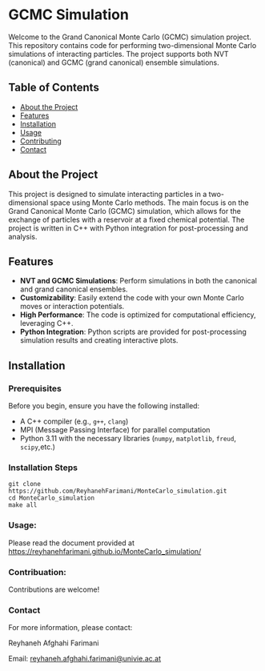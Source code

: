 # GCMC Simulation

Welcome to the Grand Canonical Monte Carlo (GCMC) simulation project. This repository contains code for performing two-dimensional Monte Carlo simulations of interacting particles. The project supports both NVT (canonical) and GCMC (grand canonical) ensemble simulations.

## Table of Contents

- [About the Project](#about-the-project)
- [Features](#features)
- [Installation](#installation)
- [Usage](#usage)
- [Contributing](#contributing)
- [Contact](#contact)

## About the Project

This project is designed to simulate interacting particles in a two-dimensional space using Monte Carlo methods. The main focus is on the Grand Canonical Monte Carlo (GCMC) simulation, which allows for the exchange of particles with a reservoir at a fixed chemical potential. The project is written in C++ with Python integration for post-processing and analysis.

## Features

- **NVT and GCMC Simulations**: Perform simulations in both the canonical and grand canonical ensembles.
- **Customizability**: Easily extend the code with your own Monte Carlo moves or interaction potentials.
- **High Performance**: The code is optimized for computational efficiency, leveraging C++.
- **Python Integration**: Python scripts are provided for post-processing simulation results and creating interactive plots.

## Installation

### Prerequisites

Before you begin, ensure you have the following installed:

- A C++ compiler (e.g., `g++`, `clang`)
- MPI (Message Passing Interface) for parallel computation
- Python 3.11 with the necessary libraries (`numpy`, `matplotlib`, `freud`, `scipy`,etc.)

### Installation Steps

   ```
   git clone https://github.com/ReyhanehFarimani/MonteCarlo_simulation.git
   cd MonteCarlo_simulation
   make all
   ```
### Usage:
  Please read the document provided at <https://reyhanehfarimani.github.io/MonteCarlo_simulation/>

### Contribuation:

   Contributions are welcome!

### Contact

For more information, please contact:

Reyhaneh Afghahi Farimani

Email: <reyhaneh.afghahi.farimani@univie.ac.at>
